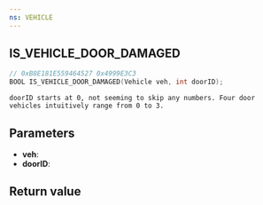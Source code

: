 ```yaml
---
ns: VEHICLE
---
```

## IS_VEHICLE_DOOR_DAMAGED

```c
// 0xB8E181E559464527 0x4999E3C3
BOOL IS_VEHICLE_DOOR_DAMAGED(Vehicle veh, int doorID);
```

```
doorID starts at 0, not seeming to skip any numbers. Four door vehicles intuitively range from 0 to 3.  
```

## Parameters
* **veh**: 
* **doorID**: 

## Return value
